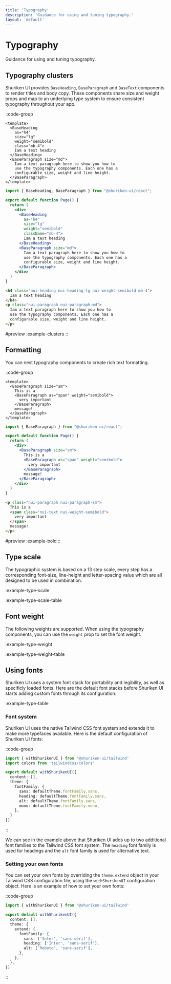 ```yaml
---
title: 'Typography'
description: 'Guidance for using and tuning typography.'
layout: 'default'
---
```


# Typography

Guidance for using and tuning typography.

## Typography clusters

Shuriken UI provides `BaseHeading`, `BaseParagraph` and `BaseText` components to render titles and body copy. These components share size and weight props and map to an underlying type system to ensure consistent typography throughout your app.

::code-group

```vue [Nuxt]
<template>
  <BaseHeading
    as="h4"
    size="lg"
    weight="semibold"
    class="mb-4">
    Iam a text heading
  </BaseHeading>
  <BaseParagraph size="md">
    Iam a text paragraph here to show you how to
    use the typography components. Each one has a
    configurable size, weight and line height.
  </BaseParagraph>
</template>
```

```jsx [React]
import { BaseHeading, BaseParagraph } from "@shuriken-ui/react";

export default function Page() {
  return (
    <div>
      <BaseHeading
        as="h4"
        size="lg"
        weight="semibold"
        className="mb-4">
        Iam a text heading
      </BaseHeading>
      <BaseParagraph size="md">
        Iam a text paragraph here to show you how to
        use the typography components. Each one has a
        configurable size, weight and line height.
      </BaseParagraph>
    </div>
  )
}
```

```html [Html]
<h4 class="nui-heading nui-heading-lg nui-weight-semibold mb-4">
  Iam a text heading
</h4>
<p class="nui-paragraph nui-paragraph-md">
  Iam a text paragraph here to show you how to
  use the typography components. Each one has a
  configurable size, weight and line height.
</p>
```

#preview
:example-clusters
::

## Formatting

You can nest typography components to create rich text formatting.

::code-group

```vue [Nuxt]
<template>
  <BaseParagraph size="sm">
    This is a
    <BaseParagraph as="span" weight="semibold">
      very important
    </BaseParagraph>
    message!
  </BaseParagraph>
</template>
```

```jsx [React]
import { BaseParagraph } from "@shuriken-ui/react";

export default function Page() {
  return (
    <div>
      <BaseParagraph size="sm">
        This is a
        <BaseParagraph as="span" weight="semibold">
          very important
        </BaseParagraph>
        message!
      </BaseParagraph>
    </div>
  )
}
```

```html [Html]
<p class="nui-paragraph nui-paragraph-sm">
  This is a
  <span class="nui-text nui-weight-semibold">
    very important
  </span>
  message!
</p>
```

#preview
:example-bold
::

## Type scale

The typographic system is based on a 13 step scale, every step has a corresponding font-size, line-height and letter-spacing value which are all designed to be used in combination.

:example-type-scale

:example-type-scale-table

## Font weight

The following weights are supported. When using the typography components, you can use the `weight` prop to set the font weight.

:example-type-weight

:example-type-weight-table

## Using fonts

Shuriken UI uses a system font stack for portability and legibility, as well as specificly loaded fonts. Here are the default font stacks before Shuriken UI starts adding custom fonts through its configuration:

:example-type-table

### Font system

Shuriken UI uses the native Tailwind CSS font system and extends it to make more typefaces available. Here is the default configuration of Shuriken UI fonts:

::code-group

```ts [tailwind.config.ts]
import { withShurikenUI } from '@shuriken-ui/tailwind'
import colors from 'tailwindcss/colors'

export default withShurikenUI({
  content: [],
  theme: {
    fontFamily: {
      sans: defaultTheme.fontFamily.sans,
      heading: defaultTheme.fontFamily.sans,
      alt: defaultTheme.fontFamily.sans,
      mono: defaultTheme.fontFamily.mono,
    },
  }
})
```

::

We can see in the example above that Shuriken UI adds up to two additional font families to the Tailwind CSS font system. The `heading` font family is used for headings and the `alt` font family is used for alternative text.

### Setting your own fonts

You can set your own fonts by overriding the `theme.extend` object in your Tailwind CSS configuration file, using the `withShurikenUI` configuration object. Here is an example of how to set your own fonts:

::code-group

```ts [tailwind.config.ts]
import { withShurikenUI } from '@shuriken-ui/tailwind'

export default withShurikenUI({
  content: [],
  theme: {
    extend: {
      fontFamily: {
        sans: ['Inter', 'sans-serif'],
        heading: ['Inter', 'sans-serif'],
        alt: ['Roboto', 'sans-serif'],
      },
    },
  },
})
```

::
